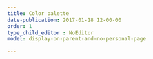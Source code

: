 ```yaml
---
title: Color palette
date-publication: 2017-01-18 12-00-00
order: 1
type_child_editor : NoEditor
model: display-on-parent-and-no-personal-page

---
```


